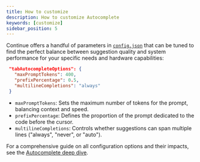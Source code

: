 ```yaml
---
title: How to customize
description: How to customize Autocomplete
keywords: [customize]
sidebar_position: 5
---
```


Continue offers a handful of parameters in [`config.json`](../json-reference.md) that can be tuned to find the perfect balance between suggestion quality and system performance for your specific needs and hardware capabilities:

```json title="config.json"
 "tabAutocompleteOptions": {
   "maxPromptTokens": 400,
   "prefixPercentage": 0.5,
   "multilineCompletions": "always"
 }
```

- `maxPromptTokens`: Sets the maximum number of tokens for the prompt, balancing context and speed.
- `prefixPercentage`: Defines the proportion of the prompt dedicated to the code before the cursor.
- `multilineCompletions`: Controls whether suggestions can span multiple lines ("always", "never", or "auto").

For a comprehensive guide on all configuration options and their impacts, see the [Autocomplete deep dive](../customize/deep-dives/autocomplete.mdx).
